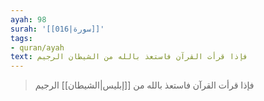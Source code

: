 ```yaml
---
ayah: 98
surah: '[[016|سورة]]'
tags:
- quran/ayah
text: فإذا قرأت القرآن فاستعذ بالله من الشيطان الرجيم
---
```

> فإذا قرأت القرآن فاستعذ بالله من [[إبليس|الشيطان]] الرجيم
